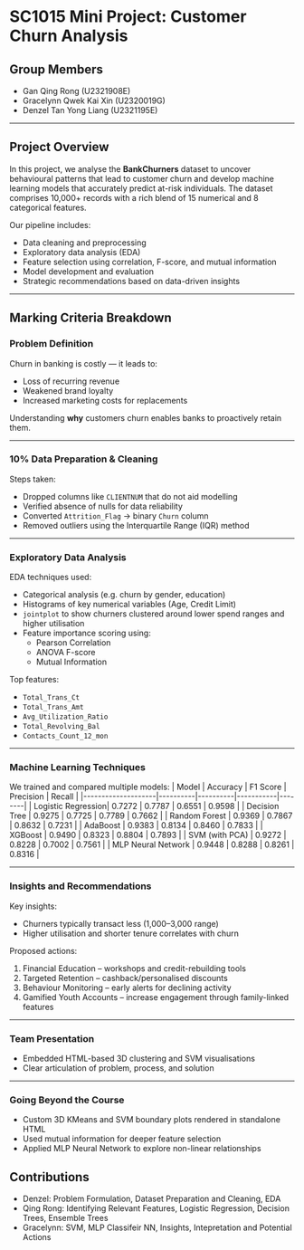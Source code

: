 # SC1015 Mini Project: Customer Churn Analysis

## Group Members
- Gan Qing Rong (U2321908E)
- Gracelynn Qwek Kai Xin (U2320019G)
- Denzel Tan Yong Liang (U2321195E)

---

## Project Overview

In this project, we analyse the **BankChurners** dataset to uncover behavioural patterns that lead to customer churn and develop machine learning models that accurately predict at-risk individuals. The dataset comprises 10,000+ records with a rich blend of 15 numerical and 8 categorical features.

Our pipeline includes:
- Data cleaning and preprocessing
- Exploratory data analysis (EDA)
- Feature selection using correlation, F-score, and mutual information
- Model development and evaluation
- Strategic recommendations based on data-driven insights

---

## Marking Criteria Breakdown

### Problem Definition

Churn in banking is costly — it leads to:
- Loss of recurring revenue
- Weakened brand loyalty
- Increased marketing costs for replacements

Understanding **why** customers churn enables banks to proactively retain them.

---

### 10% Data Preparation & Cleaning

Steps taken:
- Dropped columns like `CLIENTNUM` that do not aid modelling
- Verified absence of nulls for data reliability
- Converted `Attrition_Flag` → binary `Churn` column
- Removed outliers using the Interquartile Range (IQR) method

---

### Exploratory Data Analysis

EDA techniques used:
- Categorical analysis (e.g. churn by gender, education)
- Histograms of key numerical variables (Age, Credit Limit)
- `jointplot` to show churners clustered around lower spend ranges and higher utilisation
- Feature importance scoring using:
  - Pearson Correlation
  - ANOVA F-score
  - Mutual Information

Top features:
- `Total_Trans_Ct`
- `Total_Trans_Amt`
- `Avg_Utilization_Ratio`
- `Total_Revolving_Bal`
- `Contacts_Count_12_mon`

---

### Machine Learning Techniques

We trained and compared multiple models:
| Model               | Accuracy | F1 Score | Precision | Recall |
|--------------------|----------|----------|-----------|--------|
| Logistic Regression| 0.7272   | 0.7787   | 0.6551    | 0.9598 |
| Decision Tree       | 0.9275   | 0.7725   | 0.7789    | 0.7662 |
| Random Forest       | 0.9369   | 0.7867   | 0.8632    | 0.7231 |
| AdaBoost            | 0.9383   | 0.8134   | 0.8460    | 0.7833 |
| XGBoost             | 0.9490   | 0.8323   | 0.8804    | 0.7893 |
| SVM (with PCA)      | 0.9272   | 0.8228   | 0.7002    | 0.7561 |
| MLP Neural Network  | 0.9448   | 0.8288   | 0.8261    | 0.8316 |

---

### Insights and Recommendations

Key insights:
- Churners typically transact less (1,000–3,000 range)
- Higher utilisation and shorter tenure correlates with churn

Proposed actions:
1. Financial Education – workshops and credit-rebuilding tools
2. Targeted Retention – cashback/personalised discounts
3. Behaviour Monitoring – early alerts for declining activity
4. Gamified Youth Accounts – increase engagement through family-linked features

---

### Team Presentation
- Embedded HTML-based 3D clustering and SVM visualisations
- Clear articulation of problem, process, and solution

---

### Going Beyond the Course
- Custom 3D KMeans and SVM boundary plots rendered in standalone HTML
- Used mutual information for deeper feature selection
- Applied MLP Neural Network to explore non-linear relationships

## Contributions
- Denzel: Problem Formulation, Dataset Preparation and Cleaning, EDA
- Qing Rong: Identifying Relevant Features, Logistic Regression, Decision Trees, Ensemble Trees
- Gracelynn: SVM, MLP Classifeir NN, Insights, Intepretation and Potential Actions